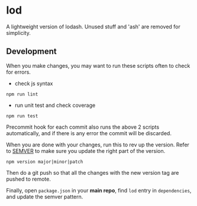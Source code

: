 # lod

A lightweight version of lodash. Unused stuff and 'ash' are removed for simplicity.

## Development

When you make changes, you may want to run these scripts often to check for errors.

* check js syntax
```
npm run lint
```

* run unit test and check coverage
```
npm run test
```

Precommit hook for each commit also runs the above 2 scripts automatically, and if there is any error the commit will be discarded.

When you are done with your changes, run this to rev up the version. Refer to 
[SEMVER](https://semver.org/) to make sure you update the right part of the version.
```
npm version major|minor|patch
```

Then do a git push so that all the changes with the new version tag are pushed to remote.

Finally, open `package.json` in your **main repo**, find `lod` entry in `dependencies`, and update the semver pattern.